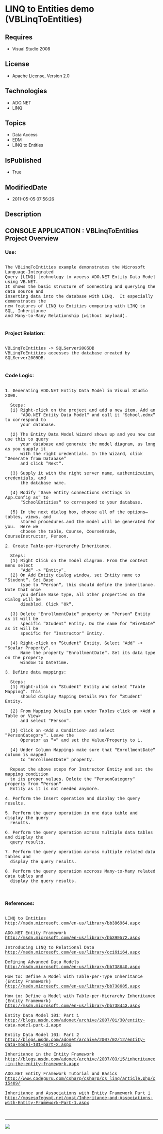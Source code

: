 # LINQ to Entities demo (VBLinqToEntities)
## Requires
* Visual Studio 2008
## License
* Apache License, Version 2.0
## Technologies
* ADO.NET
* LINQ
## Topics
* Data Access
* EDM
* LINQ to Entities
## IsPublished
* True
## ModifiedDate
* 2011-05-05 07:56:26
## Description

<p style="font-family:Courier New"></p>
<h2>CONSOLE APPLICATION : VBLinqToEntities Project Overview</h2>
<p style="font-family:Courier New"></p>
<h3>Use:</h3>
<p style="font-family:Courier New"><br>
The VBLinqToEntities example demonstrates the Microsoft Language-Integrated <br>
Query (LINQ) technology to access ADO.NET Entity Data Model using VB.NET. <br>
It shows the basic structure of connecting and querying the data source and<br>
inserting data into the database with LINQ. &nbsp;It especially demonstrates the<br>
new features of LINQ to Entities comparing with LINQ to SQL, Inheritance<br>
and Many-to-Many Relationship (without payload).<br>
<br>
</p>
<h3>Project Relation:</h3>
<p style="font-family:Courier New"><br>
VBLinqToEntities -&gt; SQLServer2005DB<br>
VBLinqToEntities accesses the database created by SQLServer2005DB.<br>
<br>
</p>
<h3>Code Logic:</h3>
<p style="font-family:Courier New"><br>
1. Generating ADO.NET Entity Data Model in Visual Studio 2008.<br>
&nbsp; <br>
&nbsp; Steps:<br>
&nbsp; (1) Right-click on the project and add a new item. Add an <br>
&nbsp; &nbsp; &nbsp; &quot;ADO.NET Entity Data Model&quot; and call it &quot;School.edmx&quot; to correspond to
<br>
&nbsp; &nbsp; &nbsp; your database.<br>
&nbsp; <br>
&nbsp; (2) The Entity Data Model Wizard shows up and you now can use this to query
<br>
&nbsp; &nbsp; &nbsp; your database and generate the model diagram, as long as you supply it
<br>
&nbsp; &nbsp; &nbsp; with the right credentials. In the Wizard, click &quot;Generate from Database&quot;
<br>
&nbsp; &nbsp; &nbsp; and click &quot;Next&quot;.<br>
&nbsp; &nbsp; &nbsp;<br>
&nbsp; (3) Supply it with the right server name, authentication, credentials, and
<br>
&nbsp; &nbsp; &nbsp; the database name.<br>
&nbsp; &nbsp; &nbsp;<br>
&nbsp; (4) Modify &quot;Save entity connections settings in App.Config as&quot; to
<br>
&nbsp; &nbsp; &nbsp; &quot;SchoolEntities&quot; to correspond to your database.<br>
&nbsp; &nbsp; &nbsp;<br>
&nbsp; (5) In the next dialog box, choose all of the options—tables, views, and <br>
&nbsp; &nbsp; &nbsp; stored procedures—and the model will be generated for you. &nbsp;Here we
<br>
&nbsp; &nbsp; &nbsp; choose the table, Course, CourseGrade, CourseInstructor, Person. &nbsp;<br>
&nbsp; &nbsp; &nbsp; <br>
2. Create Table-per-Hierarchy Inheritance. &nbsp;<br>
&nbsp; <br>
&nbsp; Steps:<br>
&nbsp; (1) Right Click on the model diagram. From the context menu select <br>
&nbsp; &nbsp; &nbsp; &quot;Add&quot; -&gt; &quot;Entity&quot;.<br>
&nbsp; (2) On Add Entity dialog window, set Entity name to &quot;Student&quot;. Set Base
<br>
&nbsp; &nbsp; &nbsp; type to &quot;Person&quot;, this should define the inheritance. Note that once
<br>
&nbsp; &nbsp; &nbsp; you define Base type, all other properties on the dialog will be
<br>
&nbsp; &nbsp; &nbsp; disabled. Click &quot;Ok&quot;.<br>
&nbsp; &nbsp; &nbsp; <br>
&nbsp; (3) Delete &quot;EnrollmentDate&quot; property on &quot;Person&quot; Entity as it will be
<br>
&nbsp; &nbsp; &nbsp; specific &quot;Student&quot; Entity. Do the same for &quot;HireDate&quot; as it will be
<br>
&nbsp; &nbsp; &nbsp; specific for &quot;Instructor&quot; Entity.<br>
&nbsp; &nbsp; &nbsp; <br>
&nbsp; (4) Right-click on &quot;Student&quot; Entity. Select &quot;Add&quot; -&gt; &quot;Scalar Property&quot;.
<br>
&nbsp; &nbsp; &nbsp; Name the property &quot;EnrollmentDate&quot;. Set its data type on the property
<br>
&nbsp; &nbsp; &nbsp; window to DateTime. <br>
<br>
3. Define data mappings:<br>
<br>
&nbsp; Steps:<br>
&nbsp; (1) Right-click on &quot;Student&quot; Entity and select &quot;Table Mapping&quot;. This
<br>
&nbsp; &nbsp; &nbsp; should display Mapping Details Pan for &quot;Student&quot; Entity.<br>
&nbsp; &nbsp;<br>
&nbsp; (2) From Mapping Details pan under Tables click on &lt;Add a Table or View&gt;
<br>
&nbsp; &nbsp; &nbsp; and select &quot;Person&quot;.<br>
&nbsp; &nbsp; &nbsp; <br>
&nbsp; (3) Click on &lt;Add a Condition&gt; and select &quot;PersonCategory&quot;. Leave the
<br>
&nbsp; &nbsp; &nbsp; Operator as &quot;=&quot; and set the Value/Property to 1. <br>
&nbsp; &nbsp; &nbsp; <br>
&nbsp; (4) Under Column Mappings make sure that &quot;EnrollmentDate&quot; column is mapped
<br>
&nbsp; &nbsp; &nbsp; to &quot;EnrollmentDate&quot; property. <br>
<br>
&nbsp; Repeat the above steps for Instructor Entity and set the mapping condition
<br>
&nbsp; to its proper values. Delete the &quot;PersonCategory&quot; property from &quot;Person&quot;
<br>
&nbsp; Entity as it is not needed anymore.<br>
&nbsp; <br>
4. Perform the Insert operation and display the query results.<br>
<br>
5. Perform the query operation in one data table and display the query <br>
&nbsp; results.<br>
<br>
6. Perform the query operation across multiple data tables and display the <br>
&nbsp; query results.<br>
<br>
7. Perform the query operation across multiple related data tables and <br>
&nbsp; display the query results.<br>
<br>
8. Perform the query operation accross Many-to-Many related data tables and <br>
&nbsp; display the query results.<br>
&nbsp; <br>
&nbsp; </p>
<h3>References:</h3>
<p style="font-family:Courier New"><br>
LINQ to Entities<br>
<a target="_blank" href="http://msdn.microsoft.com/en-us/library/bb386964.aspx">http://msdn.microsoft.com/en-us/library/bb386964.aspx</a><br>
<br>
ADO.NET Entity Framework<br>
<a target="_blank" href="http://msdn.microsoft.com/en-us/library/bb399572.aspx">http://msdn.microsoft.com/en-us/library/bb399572.aspx</a><br>
<br>
Introducing LINQ to Relational Data<br>
<a target="_blank" href="http://msdn.microsoft.com/en-us/library/cc161164.aspx">http://msdn.microsoft.com/en-us/library/cc161164.aspx</a><br>
<br>
Defining Advanced Data Models<br>
<a target="_blank" href="http://msdn.microsoft.com/en-us/library/bb738640.aspx">http://msdn.microsoft.com/en-us/library/bb738640.aspx</a><br>
<br>
How to: Define a Model with Table-per-Type Inheritance (Entity Framework)<br>
<a target="_blank" href="http://msdn.microsoft.com/en-us/library/bb738685.aspx">http://msdn.microsoft.com/en-us/library/bb738685.aspx</a><br>
<br>
How to: Define a Model with Table-per-Hierarchy Inheritance (Entity Framework)<br>
<a target="_blank" href="http://msdn.microsoft.com/en-us/library/bb738443.aspx">http://msdn.microsoft.com/en-us/library/bb738443.aspx</a><br>
<br>
Entity Data Model 101: Part 1<br>
<a target="_blank" href="http://blogs.msdn.com/adonet/archive/2007/01/30/entity-data-model-part-1.aspx">http://blogs.msdn.com/adonet/archive/2007/01/30/entity-data-model-part-1.aspx</a><br>
<br>
Entity Data Model 101: Part 2<br>
<a target="_blank" href="http://blogs.msdn.com/adonet/archive/2007/02/12/entity-data-model-101-part-2.aspx">http://blogs.msdn.com/adonet/archive/2007/02/12/entity-data-model-101-part-2.aspx</a><br>
<br>
Inheritance in the Entity Framework<br>
<a target="_blank" href="http://blogs.msdn.com/adonet/archive/2007/03/15/inheritance-in-the-entity-framework.aspx">http://blogs.msdn.com/adonet/archive/2007/03/15/inheritance-in-the-entity-framework.aspx</a><br>
<br>
ADO.NET Entity Framework Tutorial and Basics<br>
<a target="_blank" href="http://www.codeguru.com/csharp/csharp/cs_linq/article.php/c15489/">http://www.codeguru.com/csharp/csharp/cs_linq/article.php/c15489/</a><br>
<br>
Inheritance and Associations with Entity Framework Part 1<br>
<a target="_blank" href="http://mosesofegypt.net/post/Inheritance-and-Associations-with-Entity-Framework-Part-1.aspx">http://mosesofegypt.net/post/Inheritance-and-Associations-with-Entity-Framework-Part-1.aspx</a><br>
<br>
<br>
</p>
<hr>
<div><a href="http://go.microsoft.com/?linkid=9759640" style="margin-top:3px"><img src="http://bit.ly/onecodelogo">
</a></div>

